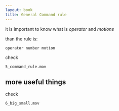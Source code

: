 ```yaml
---
layout: book
title: General Command rule
---
```



it is important to know what is _operator_ and _motions_ 

than the rule is:

    operator number motion

check

    5_command_rule.mov
   

## more useful things

check

    6_big_small.mov
